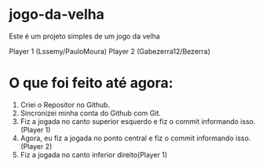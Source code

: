 # jogo-da-velha

Este é um projeto simples de um jogo da velha

Player 1 (Lssemy/PauloMoura)
Player 2 (Gabezerra12/Bezerra)
# O que foi feito até agora:


1. Criei o Repositor no Github.
2. Sincronizei minha conta do Github com Git.
3. Fiz a jogada no canto superior esquerdo e fiz o commit informando isso. (Player 1)
4. Agora, eu fiz a jogada no ponto central e fiz o commit informando isso. (Player 2)
5. Fiz a jogada no canto inferior direito(Player 1)
